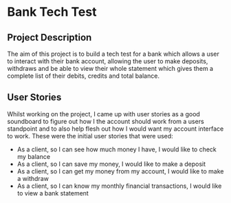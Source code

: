 # Bank Tech Test

## Project Description

The aim of this project is to build a tech test for a bank which allows a user to interact with their bank account, allowing the user to make deposits, withdraws and be able to view their whole statement which gives them a complete list of their debits, credits and total balance.  

## User Stories

Whilst working on the project, I came up with user stories as a good soundboard to figure out how I the account should work from a users standpoint and to also help flesh out how I would want my account interface to work. These were the initial user stories that were used:

- As a client, so I can see how much money I have, I would like to check my balance
- As a client, so I can save my money, I would like to make a deposit
- As a client, so I can get my money from my account, I would like to make a withdraw
- As a client, so I can know my monthly financial transactions, I would like to view a bank statement
